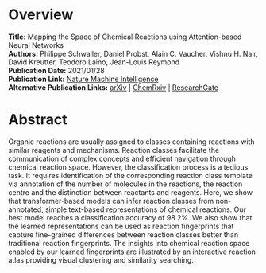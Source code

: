 # Overview
**Title:** Mapping the Space of Chemical Reactions using Attention-based Neural Networks<br>
**Authors:** Philippe Schwaller, Daniel Probst, Alain C. Vaucher, Vishnu H. Nair, David Kreutter, Teodoro Laino,
Jean-Louis Reymond<br>
**Publication Date:** 2021/01/28<br>
**Publication Link:** [Nature Machine Intelligence](https://www.nature.com/articles/s42256-020-00284-w)<br>
**Alternative Publication Links:** [arXiv](https://arxiv.org/abs/2012.06051)
| [ChemRxiv](https://chemrxiv.org/engage/chemrxiv/article-details/60c753a0bdbb89acf8a3a4b5) |
[ResearchGate](https://www.researchgate.net/publication/348851156_Mapping_the_space_of_chemical_reactions_using_attention-based_neural_networks)


# Abstract
Organic reactions are usually assigned to classes containing reactions with similar reagents and mechanisms. Reaction
classes facilitate the communication of complex concepts and efficient navigation through chemical reaction space.
However, the classification process is a tedious task. It requires identification of the corresponding reaction class
template via annotation of the number of molecules in the reactions, the reaction centre and the distinction between
reactants and reagents. Here, we show that transformer-based models can infer reaction classes from non-annotated,
simple text-based representations of chemical reactions. Our best model reaches a classification accuracy of 98.2%. We
also show that the learned representations can be used as reaction fingerprints that capture fine-grained differences
between reaction classes better than traditional reaction fingerprints. The insights into chemical reaction space
enabled by our learned fingerprints are illustrated by an interactive reaction atlas providing visual clustering and
similarity searching.
